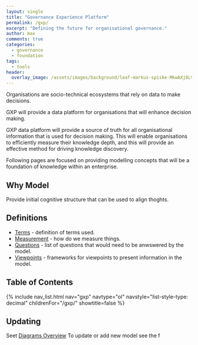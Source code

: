 ```yaml
---
layout: single
title: "Governance Experience Platform"
permalink: /gxp/
excerpt: "Defining the future for organisational governance."
author: max
comments: true
categories:
  - governance
  - foundation
tags:
  - tools
header:
  overlay_image: /assets/images/background/leaf-markus-spiske-MkwAXj8LV8c-unsplash.webp
---
```


<style>
.page__hero--overlay p, .page__hero--overlay h1{
    background-color: rgba(240, 87, 66, 0.8);
    max-width: fit-content !important;
    border-radius: 25px;
    padding: 10px;
}
</style>

Organisations are socio-technical ecosystems that rely on data to make decisions.

GXP will provide a data platform for organisations that will enhance decision making.

GXP data platform will provide a source of truth for all organisational information that is used for decision making. This will enable organisations to efficiently measure their knowledge depth, and this will provide an effective method for driving knowledge discovery.

Following pages are focused on providing modelling concepts that will be a foundation of knowledge within an enterprise.

## Why Model

Provide initial cognitive structure that can be used to align thoghts.

## Definitions

* [Terms](/gxp/diagrams/terms) - definition of terms used.
* [Measurement](/gxp/diagrams/measurement) - how do we measure things.
* [Questions](/gxp/diagrams/questions) - list of questions that would need to be anwswered by the model.
* [Viewpoints](/gxp/diagrams/viewpoints) - frameworks for viewpoints to present information in the model.

## Table of Contents

{% include nav_list.html nav="gxp" navtype="ol" navstyle="list-style-type: decimal" childrenFor="/gxp/" showtitle=false %}

## Updating

Seet [Diagrams Overview](/gxp/diagrams/overview) To update or add new model see the f
